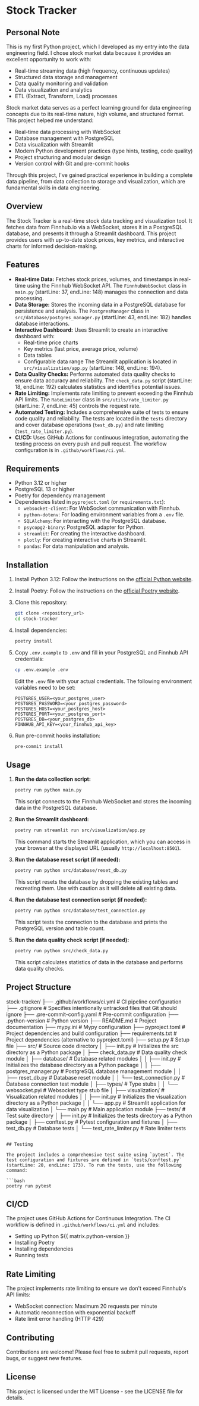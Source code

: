# Stock Tracker

## Personal Note

This is my first Python project, which I developed as my entry into the data engineering field. I chose stock market data because it provides an excellent opportunity to work with:

- Real-time streaming data (high frequency, continuous updates)
- Structured data storage and management
- Data quality monitoring and validation
- Data visualization and analytics
- ETL (Extract, Transform, Load) processes

Stock market data serves as a perfect learning ground for data engineering concepts due to its real-time nature, high volume, and structured format. This project helped me understand:

- Real-time data processing with WebSocket
- Database management with PostgreSQL
- Data visualization with Streamlit
- Modern Python development practices (type hints, testing, code quality)
- Project structuring and modular design
- Version control with Git and pre-commit hooks

Through this project, I've gained practical experience in building a complete data pipeline, from data collection to storage and visualization, which are fundamental skills in data engineering.

## Overview

The Stock Tracker is a real-time stock data tracking and visualization tool. It fetches data from Finnhub.io via a WebSocket, stores it in a PostgreSQL database, and presents it through a Streamlit dashboard. This project provides users with up-to-date stock prices, key metrics, and interactive charts for informed decision-making.

## Features

-   **Real-time Data:** Fetches stock prices, volumes, and timestamps in real-time using the Finnhub WebSocket API. The `FinnhubWebSocket` class in `main.py` (startLine: 37, endLine: 148) manages the connection and data processing.
-   **Data Storage:** Stores the incoming data in a PostgreSQL database for persistence and analysis. The `PostgresManager` class in `src/database/postgres_manager.py` (startLine: 43, endLine: 182) handles database interactions.
-   **Interactive Dashboard:** Uses Streamlit to create an interactive dashboard with:
    -   Real-time price charts
    -   Key metrics (last price, average price, volume)
    -   Data tables
    -   Configurable data range
    The Streamlit application is located in `src/visualization/app.py` (startLine: 148, endLine: 194).
-   **Data Quality Checks:** Performs automated data quality checks to ensure data accuracy and reliability. The `check_data.py` script (startLine: 18, endLine: 192) calculates statistics and identifies potential issues.
-   **Rate Limiting:** Implements rate limiting to prevent exceeding the Finnhub API limits. The `RateLimiter` class in `src/utils/rate_limiter.py` (startLine: 7, endLine: 45) controls the request rate.
-   **Automated Testing:** Includes a comprehensive suite of tests to ensure code quality and reliability. The tests are located in the `tests` directory and cover database operations (`test_db.py`) and rate limiting (`test_rate_limiter.py`).
-   **CI/CD:** Uses GitHub Actions for continuous integration, automating the testing process on every push and pull request. The workflow configuration is in `.github/workflows/ci.yml`.

## Requirements

-   Python 3.12 or higher
-   PostgreSQL 13 or higher
-   Poetry for dependency management
-   Dependencies listed in `pyproject.toml` (or `requirements.txt`):
    -   `websocket-client`: For WebSocket communication with Finnhub.
    -   `python-dotenv`: For loading environment variables from a `.env` file.
    -   `SQLAlchemy`: For interacting with the PostgreSQL database.
    -   `psycopg2-binary`: PostgreSQL adapter for Python.
    -   `streamlit`: For creating the interactive dashboard.
    -   `plotly`: For creating interactive charts in Streamlit.
    -   `pandas`: For data manipulation and analysis.

## Installation

1.  Install Python 3.12: Follow the instructions on the [official Python website](https://www.python.org/downloads/).
2.  Install Poetry: Follow the instructions on the [official Poetry website](https://python-poetry.org/docs/#installation).
3.  Clone this repository:

    ```bash
    git clone <repository_url>
    cd stock-tracker
    ```

4.  Install dependencies:

    ```bash
    poetry install
    ```

5.  Copy `.env.example` to `.env` and fill in your PostgreSQL and Finnhub API credentials:

    ```bash
    cp .env.example .env
    ```

    Edit the `.env` file with your actual credentials. The following environment variables need to be set:

    ```
    POSTGRES_USER=<your_postgres_user>
    POSTGRES_PASSWORD=<your_postgres_password>
    POSTGRES_HOST=<your_postgres_host>
    POSTGRES_PORT=<your_postgres_port>
    POSTGRES_DB=<your_postgres_db>
    FINNHUB_API_KEY=<your_finnhub_api_key>
    ```

6.  Run pre-commit hooks installation:

    ```bash
    pre-commit install
    ```

## Usage

1.  **Run the data collection script:**

    ```bash
    poetry run python main.py
    ```

    This script connects to the Finnhub WebSocket and stores the incoming data in the PostgreSQL database.
2.  **Run the Streamlit dashboard:**

    ```bash
    poetry run streamlit run src/visualization/app.py
    ```

    This command starts the Streamlit application, which you can access in your browser at the displayed URL (usually `http://localhost:8501`).
3.  **Run the database reset script (if needed):**

    ```bash
    poetry run python src/database/reset_db.py
    ```

    This script resets the database by dropping the existing tables and recreating them. Use with caution as it will delete all existing data.
4.  **Run the database test connection script (if needed):**

    ```bash
    poetry run python src/database/test_connection.py
    ```

    This script tests the connection to the database and prints the PostgreSQL version and table count.
5.  **Run the data quality check script (if needed):**

    ```bash
    poetry run python src/check_data.py
    ```

    This script calculates statistics of data in the database and performs data quality checks.

## Project Structure

stock-tracker/
├── .github/workflows/ci.yml # CI pipeline configuration
├── .gitignore # Specifies intentionally untracked files that Git should ignore
├── .pre-commit-config.yaml # Pre-commit configuration
├── .python-version # Python version
├── README.md # Project documentation
├── mypy.ini # Mypy configuration
├── pyproject.toml # Project dependencies and build configuration
├── requirements.txt # Project dependencies (alternative to pyproject.toml)
├── setup.py # Setup file
├── src/ # Source code directory
│ ├── init.py # Initializes the src directory as a Python package
│ ├── check_data.py # Data quality check module
│ ├── database/ # Database related modules
│ │ ├── init.py # Initializes the database directory as a Python package
│ │ ├── postgres_manager.py # PostgreSQL database management module
│ │ ├── reset_db.py # Database reset module
│ │ └── test_connection.py # Database connection test module
│ ├── types/ # Type stubs
│ │ └── websocket.pyi # Websocket type stub file
│ ├── visualization/ # Visualization related modules
│ │ ├── init.py # Initializes the visualization directory as a Python package
│ │ └── app.py # Streamlit application for data visualization
│ └── main.py # Main application module
├── tests/ # Test suite directory
│ ├── init.py # Initializes the tests directory as a Python package
│ ├── conftest.py # Pytest configuration and fixtures
│ ├── test_db.py # Database tests
│ └── test_rate_limiter.py # Rate limiter tests
```

## Testing

The project includes a comprehensive test suite using `pytest`. The test configuration and fixtures are defined in `tests/conftest.py` (startLine: 20, endLine: 173). To run the tests, use the following command:

```bash
poetry run pytest
```

## CI/CD

The project uses GitHub Actions for Continuous Integration. The CI workflow is defined in `.github/workflows/ci.yml` and includes:

-   Setting up Python ${{ matrix.python-version }}
-   Installing Poetry
-   Installing dependencies
-   Running tests

## Rate Limiting

The project implements rate limiting to ensure we don't exceed Finnhub's API limits:

-   WebSocket connection: Maximum 20 requests per minute
-   Automatic reconnection with exponential backoff
-   Rate limit error handling (HTTP 429)

## Contributing

Contributions are welcome! Please feel free to submit pull requests, report bugs, or suggest new features.

## License

This project is licensed under the MIT License - see the LICENSE file for details.
